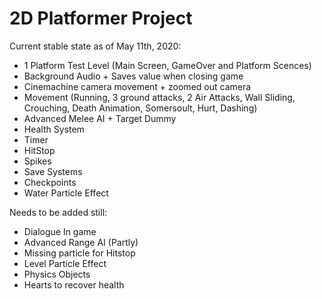 # 2D Platformer Project

Current stable state as of May 11th, 2020:
+ 1 Platform Test Level (Main Screen, GameOver and Platform Scences)
+ Background Audio + Saves value when closing game
+ Cinemachine camera movement + zoomed out camera
+ Movement (Running, 3 ground attacks, 2 Air Attacks, Wall Sliding, Crouching, Death Animation, Somersoult, Hurt, Dashing)
+ Advanced Melee AI + Target Dummy
+ Health System
+ Timer
+ HitStop
+ Spikes
+ Save Systems
+ Checkpoints
+ Water Particle Effect

Needs to be added still: 
- Dialogue In game
- Advanced Range AI (Partly)
- Missing particle for Hitstop
- Level Particle Effect
- Physics Objects
- Hearts to recover health




